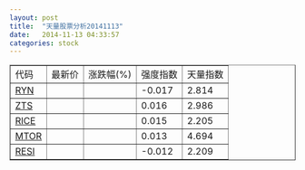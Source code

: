 ```yaml
---
layout: post
title:  "天量股票分析20141113"
date:   2014-11-13 04:33:57
categories: stock
---
```

<script type="text/javascript">
var stockList = []
stockList.push('gb_ryn');
stockList.push('gb_zts');
stockList.push('gb_rice');
stockList.push('gb_mtor');
stockList.push('gb_resi');
</script>

<table border="1">
 <tr>
  <td>代码</td>
  <td>最新价</td>
  <td>涨跌幅(%)</td>
 <td>强度指数</td>
 <td>天量指数</td>
</tr>
  <tr id="ryn"><td><a href="http://stock.finance.sina.com.cn/usstock/quotes/RYN.html" target="_blank">RYN</a></td><td></td><td></td><td>-0.017</td><td>2.814</td></tr>
  <tr id="zts"><td><a href="http://stock.finance.sina.com.cn/usstock/quotes/ZTS.html" target="_blank">ZTS</a></td><td></td><td></td><td>0.016</td><td>2.986</td></tr>
  <tr id="rice"><td><a href="http://stock.finance.sina.com.cn/usstock/quotes/RICE.html" target="_blank">RICE</a></td><td></td><td></td><td>0.015</td><td>2.205</td></tr>
  <tr id="mtor"><td><a href="http://stock.finance.sina.com.cn/usstock/quotes/MTOR.html" target="_blank">MTOR</a></td><td></td><td></td><td>0.013</td><td>4.694</td></tr>
  <tr id="resi"><td><a href="http://stock.finance.sina.com.cn/usstock/quotes/RESI.html" target="_blank">RESI</a></td><td></td><td></td><td>-0.012</td><td>2.209</td></tr>
</table>
